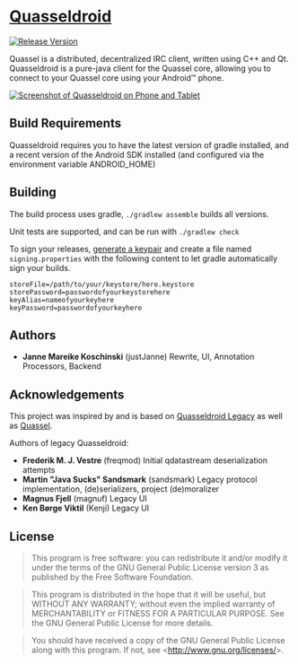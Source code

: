 # [Quasseldroid]

[![Release Version](https://img.shields.io/github/release/justjanne/quasseldroid-ng/all.svg)](https://github.com/justjanne/Quasseldroid-ng/releases)

Quassel is a distributed, decentralized IRC client, written using C++ and Qt. Quasseldroid is a
pure-java client for the Quassel core, allowing you to connect to your Quassel core using your
Android™ phone.

[![Screenshot of Quasseldroid on Phone and Tablet](https://i.k8r.eu/2G2ToAh.png)](https://i.k8r.eu/2G2ToA.png)

## Build Requirements

Quasseldroid requires you to have the latest version of gradle installed, and a recent version of
the Android SDK installed (and configured via the environment variable ANDROID_HOME)

## Building

The build process uses gradle, `./gradlew assemble` builds all versions.

Unit tests are supported, and can be run with `./gradlew check`

To sign your releases, [generate a keypair] and create a file named `signing.properties` with the
following content to let gradle automatically sign your builds.

```
storeFile=/path/to/your/keystore/here.keystore
storePassword=passwordofyourkeystorehere
keyAlias=nameofyourkeyhere
keyPassword=passwordofyourkeyhere
```

## Authors

* **Janne Mareike Koschinski** (justJanne)
  Rewrite, UI, Annotation Processors, Backend

## Acknowledgements

This project was inspired by and is based on [Quasseldroid Legacy] as well as [Quassel].

Authors of legacy Quasseldroid:

* **Frederik M. J. Vestre** (freqmod)
  Initial qdatastream deserialization attempts
* **Martin "Java Sucks" Sandsmark** (sandsmark)
  Legacy protocol implementation, (de)serializers, project (de)moralizer
* **Magnus Fjell** (magnuf)
  Legacy UI
* **Ken Børge Viktil** (Kenji)
  Legacy UI

## License

> This program is free software: you can redistribute it and/or modify it
> under the terms of the GNU General Public License version 3 as published
> by the Free Software Foundation.

> This program is distributed in the hope that it will be useful,
> but WITHOUT ANY WARRANTY; without even the implied warranty of
> MERCHANTABILITY or FITNESS FOR A PARTICULAR PURPOSE.  See the
> GNU General Public License for more details.

> You should have received a copy of the GNU General Public License along
> with this program.  If not, see &lt;<http://www.gnu.org/licenses/>&gt;.

[Quasseldroid]: https://quasseldroid.info/
[generate a keypair]: http://developer.android.com/tools/publishing/app-signing.html
[Quasseldroid Legacy]: https://github.com/sandsmark/quasseldroid
[Quassel]: https://quassel-irc.org/
